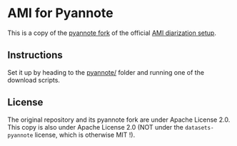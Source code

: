 # AMI for Pyannote

This is a copy of the [pyannote fork](https://github.com/pyannote/AMI-diarization-setup.git) of the official [AMI diarization setup](https://github.com/BUTSpeechFIT/AMI-diarization-setup).

## Instructions

Set it up by heading to the [pyannote/](pyannote/) folder and running one of the download scripts.

## License

The original repository and its pyannote fork are under Apache License 2.0. This copy is also under Apache License 2.0 (NOT under the `datasets-pyannote` license, which is otherwise MIT !).

